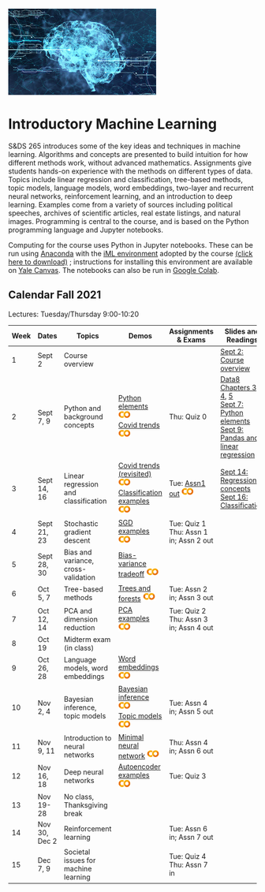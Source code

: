 <head>
  <title> Introductory Machine Learning </title>
  <link rel="stylesheet" href="theme/css/main.css" />
  <link rel="shortcut icon" type="image/x-icon" href="favicon.ico?">
</head>


![neuro-datascience](./data-neuroscience.jpg)


Introductory Machine Learning
====

S&DS 265 introduces some of the key ideas and techniques in machine learning. Algorithms and concepts are presented to build intuition for how different methods work, without advanced mathematics. Assignments give students hands-on experience with the methods on different types of data. Topics include linear regression and classification, tree-based methods, topic models, language models, word embeddings, two-layer and recurrent neural networks, reinforcement learning, and an introduction to deep learning. Examples come from a variety of sources including political speeches, archives of scientific articles, real estate listings, and natural images. Programming is central to the course, and is based on the Python programming language and Jupyter notebooks.

Computing for the course uses Python in Jupyter notebooks. These can be run using [Anaconda](https://www.anaconda.com/products/individual) with the [iML environment](https://raw.githubusercontent.com/YData123/sds265-fa21/main/env/iml_env.yml) adopted by the course <a href="https://raw.githubusercontent.com/YData123/sds265-fa21/main/env/iml_env.zip" download>(click here to download)</a>
; instructions for installing this environment are available on [Yale Canvas](https://canvas.yale.edu).  The notebooks can also be run in [Google Colab](https://colab.research.google.com).

Calendar Fall 2021
---
Lectures: Tuesday/Thursday 9:00-10:20


 Week | Dates |  Topics | Demos | Assignments & Exams | Slides and Readings
----------- | ----------- | ------------- | ------------ | ------------- | -----------
1 | Sept 2 |     Course overview | || [Sept 2: Course overview](https://github.com/YData123/sds265-fa21/raw/main/lectures/lecture-sept-02.pdf)
2 | Sept 7, 9 |    Python and background concepts |  [Python elements](https://github.com/YData123/sds265-fa21/raw/main/demos/python/python-elements.zip) [<img width="25" src="colab.svg"></img>](https://colab.research.google.com/github/YData123/sds265-fa21/blob/master/demos/python/python-elements.ipynb) <br> [Covid trends](https://github.com/YData123/sds265-fa21/raw/main/demos/covid-trends/covid-trends.zip) [<img width="25" src="colab.svg"></img>](https://colab.research.google.com/github/YData123/sds265-fa21/blob/master/demos/covid-trends/covid-trends.ipynb) <br> | Thu: Quiz 0 | [Data8 Chapters 3](https://www.inferentialthinking.com/chapters/03/programming-in-python.html), [4](https://www.inferentialthinking.com/chapters/04/Data_Types.html), [5](https://www.inferentialthinking.com/chapters/05/Sequences.html) <br> [Sept 7: Python elements](https://github.com/YData123/sds265-fa21/raw/main/lectures/lecture-sept-07.pdf) <br> [Sept 9: Pandas and linear regression](https://github.com/YData123/sds265-fa21/raw/main/lectures/lecture-sept-09.pdf)
3 | Sept 14, 16 | Linear regression and classification | [Covid trends (revisited)](https://github.com/YData123/sds265-fa21/raw/main/demos/covid-trends/covid-trends-revisited.zip) [<img width="25" src="colab.svg"></img>](https://colab.research.google.com/github/YData123/sds265-fa21/blob/master/demos/covid-trends/covid-trends-revisited.ipynb) <br> [Classification examples](https://github.com/YData123/sds265-fa21/raw/main/demos/classification/classification.zip) [<img width="25" src="colab.svg"></img>](https://colab.research.google.com/github/YData123/sds265-fa21/blob/master/demos/classification/classification.ipynb) |  Tue: [Assn1 out](https://github.com/YData123/sds265-fa21/raw/main/assignments/assn1/assn1.zip) [<img width="25" src="colab.svg"></img>](https://colab.research.google.com/github/YData123/sds265-fa21/blob/master/assignments/assn1/assn1.ipynb) | [Sept 14: Regression concepts](https://github.com/YData123/sds265-fa21/raw/main/lectures/lecture-sept-14.pdf) <br> [Sept 16: Classification](https://github.com/YData123/sds265-fa21/raw/main/lectures/lecture-sept-16.pdf)
4 | Sept 21, 23 | Stochastic gradient descent | [SGD examples](https://github.com/YData123/sds265-fa21/raw/main/demos/sgd/sgd.zip) [<img width="25" src="colab.svg"></img>](https://colab.research.google.com/github/YData123/sds265-fa21/blob/master/demos/sgd/sgd.ipynb) |  Tue: Quiz 1 <br> Thu: Assn 1 in; Assn 2 out |
5 | Sept 28, 30 | Bias and variance, cross-validation | [Bias-variance tradeoff](https://github.com/YData123/sds265-fa21/raw/main/demos/bias-variance/bias-variance.zip) [<img width="25" src="colab.svg"></img>](https://colab.research.google.com/github/YData123/sds265-fa21/blob/master/demos/bias-variance/bias-variance.ipynb) |  |
6 | Oct 5, 7 | Tree-based methods | [Trees and forests](https://github.com/YData123/sds265-fa21/raw/main/demos/trees/trees.zip) [<img width="25" src="colab.svg"></img>](https://colab.research.google.com/github/YData123/sds265-fa21/blob/master/demos/trees/trees.ipynb) |  Tue: Assn 2 in; Assn 3 out |
7 | Oct 12, 14 | PCA and dimension reduction | [PCA examples](https://github.com/YData123/sds265-fa21/raw/main/demos/pca/pca.zip) [<img width="25" src="colab.svg"></img>](https://colab.research.google.com/github/YData123/sds265-fa21/blob/master/demos/pca/pca.ipynb) |  Tue: Quiz 2 <br> Thu: Assn 3 in; Assn 4 out |
8 | Oct 19 |  Midterm exam (in class) |  |   |
9 | Oct 26, 28 | Language models, word embeddings | [Word embeddings](https://github.com/YData123/sds265-fa21/raw/main/demos/embeddings/embeddings.zip) [<img width="25" src="colab.svg"></img>](https://colab.research.google.com/github/YData123/sds265-fa21/blob/master/demos/embeddings/embeddings.ipynb)|  |
10 | Nov 2, 4 | Bayesian inference, topic models | [Bayesian inference](https://github.com/YData123/sds265-fa21/raw/main/demos/bayes/bayes.zip) [<img width="25" src="colab.svg"></img>](https://colab.research.google.com/github/YData123/sds265-fa21/blob/master/demos/bayes/bayes.ipynb) <br> [Topic models](https://github.com/YData123/sds265-fa21/raw/main/demos/topic-models/topic-models.zip) [<img width="25" src="colab.svg"></img>](https://colab.research.google.com/github/YData123/sds265-fa21/blob/master/demos/topic-models/topic-models.ipynb) |   Tue: Assn 4 in; Assn 5 out |
11 | Nov 9, 11 | Introduction to neural networks | [Minimal neural network](https://github.com/YData123/sds265-fa21/raw/main/demos/neural-nets/neural-nets.zip) [<img width="25" src="colab.svg"></img>](https://colab.research.google.com/github/YData123/sds265-fa21/blob/master/demos/neural-nets/neural-nets.ipynb) |   Thu: Assn 4 in; Assn 6 out |
12 | Nov 16, 18 | Deep neural networks | [Autoencoder examples](https://github.com/YData123/sds265-fa21/raw/main/demos/deep-nets/deep-nets.zip) [<img width="25" src="colab.svg"></img>](https://colab.research.google.com/github/YData123/sds265-fa21/blob/master/demos/deep-nets/deep-nets.ipynb) |  Tue: Quiz 3 |
13 | Nov 19-28 | No class, Thanksgiving break | <!--[<img width="25" src="colab.svg"></img>]()--> |  |
14 | Nov 30, Dec 2 | Reinforcement learning | <!-- [<img width="25" src="colab.svg"></img>]()--> |   Tue: Assn 6 in; Assn 7 out |
15 | Dec 7, 9 | Societal issues for machine learning | <!--[<img width="25" src="colab.svg"></img>]()--> |   Tue: Quiz 4 <br> Thu: Assn 7 in |
